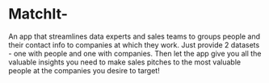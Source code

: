 # MatchIt-
An app that streamlines data experts and sales teams to groups people and their contact info to companies at which they work. Just provide 2 datasets - one with people and one with companies. Then let the app give you all the valuable insights you need to make sales pitches to the most valuable people at the companies you desire to target! 
